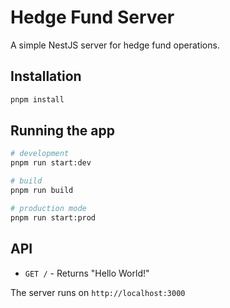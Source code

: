 # Hedge Fund Server

A simple NestJS server for hedge fund operations.

## Installation

```bash
pnpm install
```

## Running the app

```bash
# development
pnpm run start:dev

# build
pnpm run build

# production mode
pnpm run start:prod
```

## API

- `GET /` - Returns "Hello World!"

The server runs on `http://localhost:3000`
